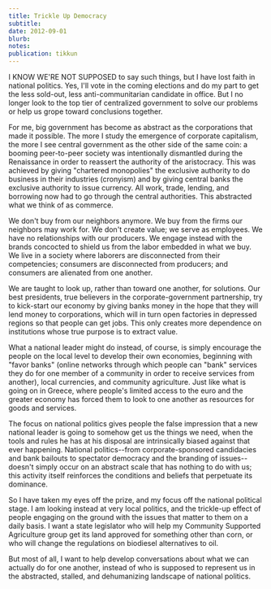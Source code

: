 ```yaml
---
title: Trickle Up Democracy
subtitle: 
date: 2012-09-01
blurb: 
notes: 
publication: tikkun
---
```


I KNOW WE'RE NOT SUPPOSED to say such things, but I have lost faith in national politics. Yes, I'll vote in the coming elections and do my part to get the less sold-out, less anti-communitarian candidate in office. But I no longer look to the top tier of centralized government to solve our problems or help us grope toward conclusions together.

For me, big government has become as abstract as the corporations that made it possible. The more I study the emergence of corporate capitalism, the more I see central government as the other side of the same coin: a booming peer-to-peer society was intentionally dismantled during the Renaissance in order to reassert the authority of the aristocracy. This was achieved by giving "chartered monopolies" the exclusive authority to do business in their industries (cronyism) and by giving central banks the exclusive authority to issue currency. All work, trade, lending, and borrowing now had to go through the central authorities. This abstracted what we think of as commerce.

We don't buy from our neighbors anymore. We buy from the firms our neighbors may work for. We don't create value; we serve as employees. We have no relationships with our producers. We engage instead with the brands concocted to shield us from the labor embedded in what we buy. We live in a society where laborers are disconnected from their competencies; consumers are disconnected from producers; and consumers are alienated from one another.

We are taught to look up, rather than toward one another, for solutions. Our best presidents, true believers in the corporate-government partnership, try to kick-start our economy by giving banks money in the hope that they will lend money to corporations, which will in turn open factories in depressed regions so that people can get jobs. This only creates more dependence on institutions whose true purpose is to extract value.

What a national leader might do instead, of course, is simply encourage the people on the local level to develop their own economies, beginning with "favor banks" (online networks through which people can "bank" services they do for one member of a community in order to receive services from another), local currencies, and community agriculture. Just like what is going on in Greece, where people's limited access to the euro and the greater economy has forced them to look to one another as resources for goods and services.

The focus on national politics gives people the false impression that a new national leader is going to somehow get us the things we need, when the tools and rules he has at his disposal are intrinsically biased against that ever happening. National politics--from corporate-sponsored candidacies and bank bailouts to spectator democracy and the branding of issues--doesn't simply occur on an abstract scale that has nothing to do with us; this activity itself reinforces the conditions and beliefs that perpetuate its dominance.


So I have taken my eyes off the prize, and my focus off the national political stage. I am looking instead at very local politics, and the trickle-up effect of people engaging on the ground with the issues that matter to them on a daily basis. I want a state legislator who will help my Community Supported Agriculture group get its land approved for something other than corn, or who will change the regulations on biodiesel alternatives to oil.

But most of all, I want to help develop conversations about what we can actually do for one another, instead of who is supposed to represent us in the abstracted, stalled, and dehumanizing landscape of national politics.
